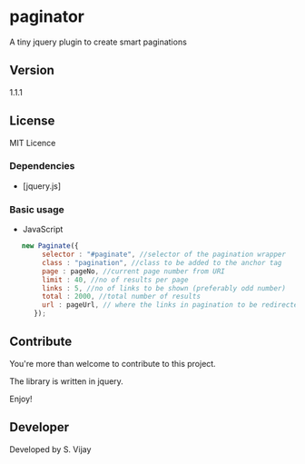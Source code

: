 # paginator
A tiny jquery plugin to create smart paginations 

## Version

1.1.1

## License

MIT Licence

### Dependencies
- [jquery.js]
### Basic usage

- JavaScript

```javascript
   new Paginate({
        selector : "#paginate", //selector of the pagination wrapper
        class : "pagination", //class to be added to the anchor tag
        page : pageNo, //current page number from URI
        limit : 40, //no of results per page
        links : 5, //no of links to be shown (preferably odd number)
        total : 2000, //total number of results
        url : pageUrl, // where the links in pagination to be redirected
      });
```


## Contribute

You're more than welcome to contribute to this project. 

The library is written in jquery.

Enjoy!


## Developer

Developed by S. Vijay

